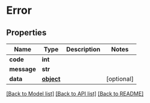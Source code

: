 # Error

## Properties
Name | Type | Description | Notes
------------ | ------------- | ------------- | -------------
**code** | **int** |  | 
**message** | **str** |  | 
**data** | [**object**](.md) |  | [optional] 

[[Back to Model list]](../README.md#documentation-for-models) [[Back to API list]](../README.md#documentation-for-api-endpoints) [[Back to README]](../README.md)


